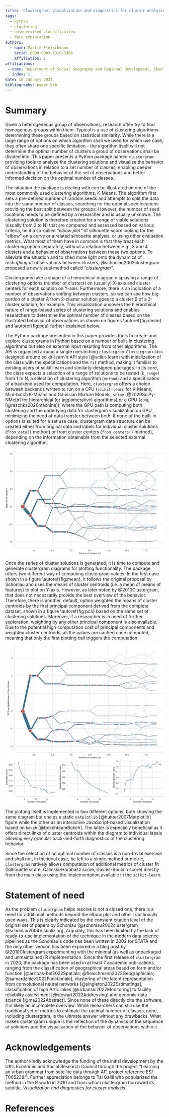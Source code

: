 ```yaml
---
title: 'Clustergram: Visualization and diagnostics for cluster analysis'
tags:
  - Python
  - clustering
  - unsupervised classification
  - data exploration
authors:
  - name: Martin Fleischmann
    orcid: 0000-0003-3319-3366
    affiliation: 1
affiliations:
 - name: Department of Social Geography and Regional Development, Charles University
   index: 1
date: 16 January 2023
bibliography: paper.bib
---
```


# Summary

Given a heterogeneous group of observations, research often try to find homogenous
groups within them. Typical is a use of clustering algorithms determining these groups
based on statistical similarity. While there is a large range of options on which
algorithm shall we used for which use case, they often share one specific limitation -
the algorithm itself will not determine the optimal number of clusters a group of
observations shall be divided into. This paper presents a Python package named
`clustergram` providing tools to analyze the clustering solutions and visualize the
behavior of observations in relation to a set number of classes, enabling deeper
understanding of the behavior of the set of observations and better-informed decision on
the optimal number of classes.

The situation the package is dealing with can be illustrated on one of the most commonly
used clustering algorithms, K-Means. The algorithm first sets a pre-defined number of
random seeds and attempts to split the data into the same number of classes, searching
for the optimal seed locations providing the best split between the groups. However, the
number of seed locations needs to be defined by a researcher and is usually unknown. The
clustering solution is therefore created for a range of viable solutions (usually from 2
to N) that are compared and assessed based on various criteria, be it a so-called
_"elbow plot"_ of silhouette score looking for the "elbow" on a curve or a related
silhouette analysis, or using other evaluation metrics. What most of them have in common
is that they treat each clustering option separately, without a relation between e.g., 3
and 4 clusters and a behavior of observations between these two options. To alleviate
the situation and to shed more light onto the dynamics of _reshuffling_ of observations
between clusters, @schonlau2002clustergram proposed a new visual method called
_"clustergram"_.

Clustergrams take a shape of a hierarchical diagram displaying a range of clustering
options (number of clusters) on (usually) X-axis and cluster centers for each solution
on Y-axis. Furthermore, there is an indication of a number of observations shifting
between clusters, so we can see how big portion of a cluster A from 2-cluster solution
goes to a cluster B of a 3-cluster solution, for example. This visualization uncovers
the hierarchical nature of range-based series of clustering solutions and enables
researchers to determine the optimal number of classes based on the illustrated behavior
of observations as shown on figures \autoref{fig:mean} and \autoref{fig:pca} furhter
explained below.

The Python package presented in this paper provides tools to create and explore
clustergrams in Python based on a number of built-in clustering algorithms but also on
external input resulting from other algorithms. The API is organized around a single
overarching `clustergram.Clustergram` class designed around scikit-learn's API style
[@scikit-learn] with initialization of the class with the specifications and the `fit`
method,  making it familiar to existing users of scikit-learn and similarly-designed
packages. In its core, the class expects a selection of a range of solutions to be
tested (`k_range`) from 1 to N, a selection of clustering algorithm (`method`) and a
specification of a backend used for computation. Here, `clustergram` offers a choice
between backends written to run on a CPU (`scikit-learn` for K-Means, Mini-batch K-Means
and Gaussian Mixture Models, `scipy` [@2020SciPy-NMeth] for hierarchical (or
agglomerative) algorithms) or a GPU (`cuML` [@raschka2020machine]), where the GPU path
is computing both clustering and the underlying data for clustergam visualization on
GPU, minimizing the need of data transfer between both. If none of the built-in options
is suited for a set use case, clustergram data structure can be created either from
original data and labels for individual cluster solutions (`from_data()` method) or from
cluster centers (`from_centers()` method), depending on the information obtainable from
the selected external clustering algorithm.

![Clustergram based on the K-Means clustering algorithm as implemented in the scikit-learn package based on Palmer penguins dataset (@palmerpenguins). The cluster centroids are showing the non-weighted mean values as proposed in the original paper by @schonlau2002clustergram.\label{fig:mean}](mean.svg)

Once the series of cluster solutions is generated, it is time to compute and generate
clustergram diagrams for plotting functionality. The package offers two different way of
computing clustergram values. In the first case shown in a figure \autoref{fig:mean}, it
follows the original proposal by Schonlau and uses the means of cluster centroids (i.e.
a mean of means of features) to plot on Y-axis. However, as later noted by
@2010Clustergram, that does not necessarily provide the best overview of the behavior.
Therefore, there is another, default, option weighted the means of cluster centroids by
the first principal component derived from the complete dataset, shown in a figure
\autoref{fig:pca} based on the same set of clustering solutions. Moreover, if a
researcher is in need of further exploration, weighting by any other principal component
is also available. Due to the potential high computation cost of principal components
and weighted cluster centroids, all the values are cached once computed, meaning that
only the first plotting call triggers the computation.

![Clustergram based on the K-Means clustering algorithm as implemented in the scikit-learn package based on Palmer penguins dataset (@palmerpenguins), together with the additional metrics of cluster fit generated by the package. The cluster centroids are weighted by the first principal component to enhance the distinction between the branches of the dendrogram.\label{fig:pca}](pca.svg)

The plotting itself is implemented in two different options, both showing the same
diagram but one as a static `matplotlib` [@hunter2007Matplotlib] figure while the other
as an interactive JavaScript-based visualization based on `bokeh` [@bokehteamBokeh]. The
latter is especially beneficial as it offers direct links of cluster centroids within
the diagram to individual labels allowing very granular back-and-forth diagnostics of
the clustering behavior.

Since the selection of an optimal number of classes is a non-trivial exercise and shall
not, in the ideal case, be left to a single method or metric, `clustergram` natively
allows computation of additional metrics of cluster fit (Silhouette score,
Calinski-Harabasz score, Davies-Bouldin score) directly from the main class using the
implementation available in the `scikit-learn`.

# Statement of need

As the problem `clustergram` helps resolve is not a closed one, there is a need for
additional methods beyond the elbow plot and other traditionally used ways. This is
clearly indicated by the constant citation level of the original set of papers by
Schonlau [@schonlau2002clustergram; @schonlau2004Visualizing]. Arguably, this has been
limited by the lack of ready-to-use implementation of the technique in the modern data
science pipelines as the Schonlau's code has been written in 2002 for STATA and the only
other version has been explored in a blog post by @2010Clustergram experimenting with
the minimal (as well as unpackaged and unmaintained) R implementation. Since the first
release of `clustergram` in 2020, the package has been used in at least 7 academic
publications, ranging from the classification of geographical areas based on form and/or
function [@arribas-bel2022Spatiala; @fleischmann2022Geographicala;
@samardzhiev2022Functionala], clustering of the latent representation from convolutional
neural networks [@singleton2022Estimatinga], classification of high Artic lakes
[@urbanski2022Monitoring] to facility reliability assessment [@stewart2022Addressing]
and genomic data science [@ma2022Abstract]. Since none of these directly cite the
software, it is likely an incomplete overview. While researchers can still use the
traditional set of metrics to estimate the optimal number of classes, none, including
clustergram, is the ultimate answer without any drawbacks. What makes clustergram unique
is the reflection of the dynamics of the sequence of solutions and the visualization of
the behavior of observations within it.

# Acknowledgements

The author kindly acknowledge the funding of the initial development by the UK’s
Economic and Social Research Council through the project “Learning an urban grammar from
satellite data through AI”, project reference ES/ T005238/1. Further appreciation
belongs to Tal Galili who popularized the method in the R world in 2010 and from whom
clustergram borrowed its subtitle, _Visualization and diagnostics for cluster analysis_.

# References
